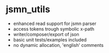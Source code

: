 # jsmn_utils

* enhanced read support for jsmn parser
* access tokens trough symbolic x-path
* writer/composer/export of json
* basic unit tests/examples included
* no dynamic allocation, 'english' comments
